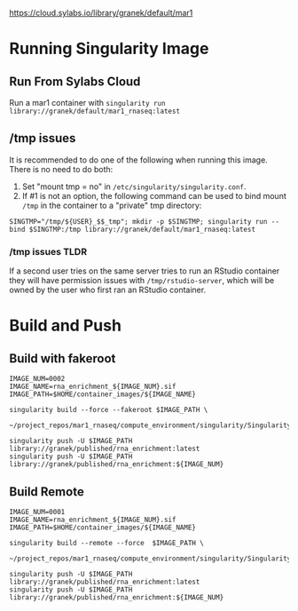 
https://cloud.sylabs.io/library/granek/default/mar1

# Running Singularity Image
## Run From Sylabs Cloud
Run a mar1 container with `singularity run library://granek/default/mar1_rnaseq:latest`

## /tmp issues
It is recommended to do one of the following when running this image. There is no need to do both:

1. Set "mount tmp = no" in `/etc/singularity/singularity.conf`.
2. If #1 is not an option, the following command can be used to bind mount `/tmp` in the container to a "private" tmp directory:
```
SINGTMP="/tmp/${USER}_$$_tmp"; mkdir -p $SINGTMP; singularity run --bind $SINGTMP:/tmp library://granek/default/mar1_rnaseq:latest
```
### /tmp issues TLDR
If a second user tries on the same server tries to run an RStudio container they will have permission issues with `/tmp/rstudio-server`, which will be owned by the user who first ran an RStudio container.




# Build and Push
## Build with fakeroot
```
IMAGE_NUM=0002
IMAGE_NAME=rna_enrichment_${IMAGE_NUM}.sif
IMAGE_PATH=$HOME/container_images/${IMAGE_NAME}

singularity build --force --fakeroot $IMAGE_PATH \
  ~/project_repos/mar1_rnaseq/compute_environment/singularity/Singularity

singularity push -U $IMAGE_PATH library://granek/published/rna_enrichment:latest
singularity push -U $IMAGE_PATH library://granek/published/rna_enrichment:${IMAGE_NUM}
```

## Build Remote
```
IMAGE_NUM=0001
IMAGE_NAME=rna_enrichment_${IMAGE_NUM}.sif
IMAGE_PATH=$HOME/container_images/${IMAGE_NAME}

singularity build --remote --force  $IMAGE_PATH \
  ~/project_repos/mar1_rnaseq/compute_environment/singularity/Singularity

singularity push -U $IMAGE_PATH library://granek/published/rna_enrichment:latest
singularity push -U $IMAGE_PATH library://granek/published/rna_enrichment:${IMAGE_NUM}
```
